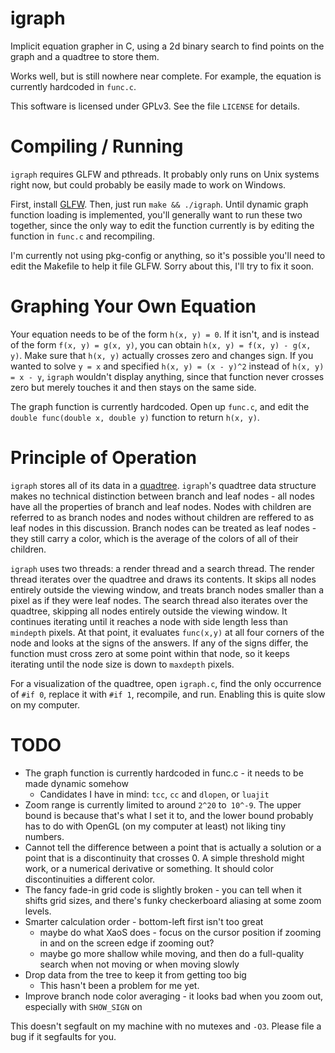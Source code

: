 # igraph

Implicit equation grapher in C, using a 2d binary search to find points on the graph and a quadtree to store them.

Works well, but is still nowhere near complete.  For example, the equation is currently hardcoded in `func.c`.

This software is licensed under GPLv3.  See the file `LICENSE` for details.

# Compiling / Running

`igraph` requires GLFW and pthreads.  It probably only runs on Unix systems right now, but could probably be easily made to work on Windows.

First, install [GLFW](http://www.glfw.org/).  Then, just run `make && ./igraph`.  Until dynamic graph function loading is implemented, you'll generally want to run these two together, since the only way to edit the function currently is by editing the function in `func.c` and recompiling.

I'm currently not using pkg-config or anything, so it's possible you'll need to edit the Makefile to help it file GLFW.  Sorry about this, I'll try to fix it soon.

# Graphing Your Own Equation

Your equation needs to be of the form `h(x, y) = 0`.  If it isn't, and is instead of the form `f(x, y) = g(x, y)`, you can obtain `h(x, y) = f(x, y) - g(x, y)`.  Make sure that `h(x, y)` actually crosses zero and changes sign.  If you wanted to solve `y = x` and specified `h(x, y) = (x - y)^2` instead of `h(x, y) = x - y`, `igraph` wouldn't display anything, since that function never crosses zero but merely touches it and then stays on the same side.

The graph function is currently hardcoded.  Open up `func.c`, and edit the `double func(double x, double y)` function to return `h(x, y)`.

# Principle of Operation

`igraph` stores all of its data in a [quadtree](https://en.wikipedia.org/wiki/Quadtree).  `igraph`'s quadtree data structure makes no technical distinction between branch and leaf nodes - all nodes have all the properties of branch and leaf nodes.  Nodes with children are referred to as branch nodes and nodes without children are reffered to as leaf nodes in this discussion.  Branch nodes can be treated as leaf nodes - they still carry a color, which is the average of the colors of all of their children.

`igraph` uses two threads: a render thread and a search thread.  The render thread iterates over the quadtree and draws its contents.  It skips all nodes entirely outside the viewing window, and treats branch nodes smaller than a pixel as if they were leaf nodes.  The search thread also iterates over the quadtree, skipping all nodes entirely outside the viewing window.  It continues iterating until it reaches a node with side length less than `mindepth` pixels.  At that point, it evaluates `func(x,y)` at all four corners of the node and looks at the signs of the answers.  If any of the signs differ, the function must cross zero at some point within that node, so it keeps iterating until the node size is down to `maxdepth` pixels.

For a visualization of the quadtree, open `igraph.c`, find the only occurrence of `#if 0`, replace it with `#if 1`, recompile, and run.  Enabling this is quite slow on my computer.

# TODO

* The graph function is currently hardcoded in func.c - it needs to be made dynamic somehow
  * Candidates I have in mind: `tcc`, `cc` and `dlopen`, or `luajit`
* Zoom range is currently limited to around `2^20` to` 10^-9`.  The upper bound is because that's what I set it to, and the lower bound probably has to do with OpenGL (on my computer at least) not liking tiny numbers.
* Cannot tell the difference between a point that is actually a solution or a point that is a discontinuity that crosses 0.  A simple threshold might work, or a numerical derivative or something.  It should color discontinuities a different color.
* The fancy fade-in grid code is slightly broken - you can tell when it shifts grid sizes, and there's funky checkerboard aliasing at some zoom levels.
* Smarter calculation order - bottom-left first isn't too great
  * maybe do what XaoS does - focus on the cursor position if zooming in and on the screen edge if zooming out?
  * maybe go more shallow while moving, and then do a full-quality search when not moving or when moving slowly
* Drop data from the tree to keep it from getting too big
  * This hasn't been a problem for me yet.
* Improve branch node color averaging - it looks bad when you zoom out, especially with `SHOW_SIGN` on


This doesn't segfault on my machine with no mutexes and `-O3`.  Please file a bug if it segfaults for you.
